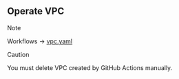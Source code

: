 ## Operate VPC
> [!NOTE]
> Workflows -> [vpc.yaml](../../.github/workflows/vpc.yaml)

> [!CAUTION]
> You must delete VPC created by GitHub Actions manually.
